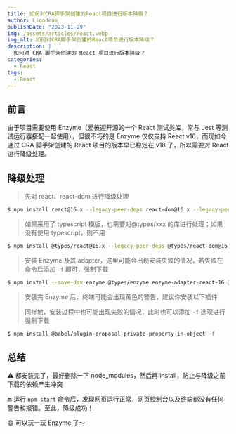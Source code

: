 ```yaml
---
title: 如何对CRA脚手架创建的React项目进行版本降级？
author: Licodeao
publishDate: "2023-11-29"
img: /assets/articles/react.webp
img_alt: 如何对CRA脚手架创建的React项目进行版本降级？
description: |
  如何对 CRA 脚手架创建的 React 项目进行版本降级？
categories:
  - React
tags:
  - React
---
```


## 前言

由于项目需要使用 Enzyme（爱彼迎开源的一个 React 测试类库，常与 Jest 等测试运行器搭配一起使用），但很不巧的是 Enzyme 仅仅支持 React v16，而现如今通过 CRA 脚手架创建的 React 项目的版本早已稳定在 v18 了，所以需要对 React 进行降级处理。

## 降级处理

> 先对 react、react-dom 进行降级处理

```bash
$ npm install react@16.x --legacy-peer-deps react-dom@16.x --legacy-peer-deps
```

> 如果采用了 typescript 模版，也需要对@types/xxx 的库进行处理；如果没有使用 typescript，则不用

```bash
$ npm install @types/react@16.x --legacy-peer-deps @types/react-dom@16.x --legacy-peer-deps
```

> 安装 Enzyme 及其 adapter，这里可能会出现安装失败的情况，若失败在命令后添加 `-f` 即可，强制下载

```bash
$ npm install --save-dev enzyme @types/enzyme enzyme-adapter-react-16 @types/enzyme-adapter-react-16 -D
```

> 安装完 Enzyme 后，终端可能会出现黄色的警告，建议你安装以下插件
>
> 同样地，安装过程中也可能出现失败的情况，此时也可以添加 `-f` 选项进行强制下载

```bash
$ npm install @babel/plugin-proposal-private-property-in-object -f
```

## 总结

⚠️ 都安装完了，最好删除一下 node_modules，然后再 install，防止与降级之前下载的依赖产生冲突

🔚 运行 `npm start` 命令后，发现网页运行正常，网页控制台以及终端都没有任何警告和报错。至此，降级成功！

😄 可以玩一玩 Enzyme 了～
